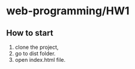 # web-programming/HW1
## How to start
1. clone the project,
2. go to dist folder.
3. open index.html file.
